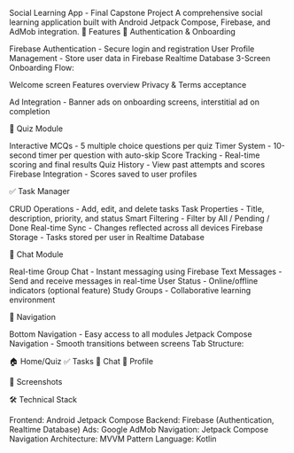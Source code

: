 Social Learning App - Final Capstone Project
A comprehensive social learning application built with Android Jetpack Compose, Firebase, and AdMob integration.
🚀 Features
🔐 Authentication & Onboarding

Firebase Authentication - Secure login and registration
User Profile Management - Store user data in Firebase Realtime Database
3-Screen Onboarding Flow:

Welcome screen
Features overview
Privacy & Terms acceptance


Ad Integration - Banner ads on onboarding screens, interstitial ad on completion

📝 Quiz Module

Interactive MCQs - 5 multiple choice questions per quiz
Timer System - 10-second timer per question with auto-skip
Score Tracking - Real-time scoring and final results
Quiz History - View past attempts and scores
Firebase Integration - Scores saved to user profiles

✅ Task Manager

CRUD Operations - Add, edit, and delete tasks
Task Properties - Title, description, priority, and status
Smart Filtering - Filter by All / Pending / Done
Real-time Sync - Changes reflected across all devices
Firebase Storage - Tasks stored per user in Realtime Database

💬 Chat Module

Real-time Group Chat - Instant messaging using Firebase
Text Messages - Send and receive messages in real-time
User Status - Online/offline indicators (optional feature)
Study Groups - Collaborative learning environment

🧭 Navigation

Bottom Navigation - Easy access to all modules
Jetpack Compose Navigation - Smooth transitions between screens
Tab Structure:

🏠 Home/Quiz
✅ Tasks
💬 Chat
👤 Profile



📱 Screenshots

🛠️ Technical Stack

Frontend: Android Jetpack Compose
Backend: Firebase (Authentication, Realtime Database)
Ads: Google AdMob
Navigation: Jetpack Compose Navigation
Architecture: MVVM Pattern
Language: Kotlin
